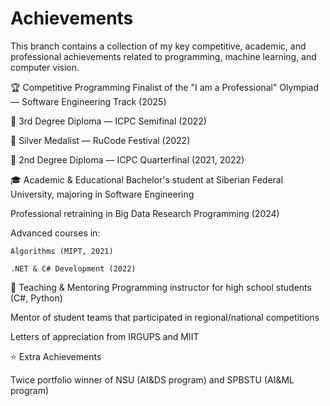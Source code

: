 # Achievements

This branch contains a collection of my key competitive, academic, and professional achievements related to programming, machine learning, and computer vision.


🏆 Competitive Programming
Finalist of the "I am a Professional" Olympiad — Software Engineering Track (2025)

  🥉 3rd Degree Diploma — ICPC Semifinal (2022)

  🥈 Silver Medalist — RuCode Festival (2022)

  🥈 2nd Degree Diploma — ICPC Quarterfinal (2021, 2022)

🎓 Academic & Educational
  Bachelor's student at Siberian Federal University, majoring in Software Engineering

  Professional retraining in Big Data Research Programming (2024)

  Advanced courses in:

    Algorithms (MIPT, 2021)

    .NET & C# Development (2022)

💼 Teaching & Mentoring
  Programming instructor for high school students (C#, Python)

  Mentor of student teams that participated in regional/national competitions

  Letters of appreciation from IRGUPS and MIIT

⭐ Extra Achievements

  Twice portfolio winner of NSU (AI&DS program) and SPBSTU (AI&ML program)
